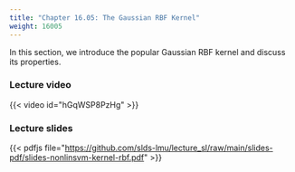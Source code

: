 ```yaml
---
title: "Chapter 16.05: The Gaussian RBF Kernel"
weight: 16005
---
```

In this section, we introduce the popular Gaussian RBF kernel and discuss its properties. 

<!--more-->

### Lecture video

{{< video id="hGqWSP8PzHg" >}}

### Lecture slides

{{< pdfjs file="https://github.com/slds-lmu/lecture_sl/raw/main/slides-pdf/slides-nonlinsvm-kernel-rbf.pdf" >}}
